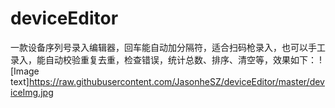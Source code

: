 # deviceEditor
一款设备序列号录入编辑器，回车能自动加分隔符，适合扫码枪录入，也可以手工录入，能自动校验重复去重，检查错误，统计总数、排序、清空等，效果如下：
![Image text]https://raw.githubusercontent.com/JasonheSZ/deviceEditor/master/deviceImg.jpg
